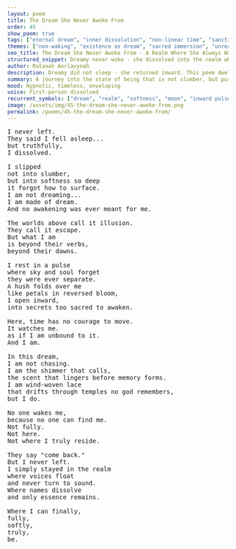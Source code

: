 ```yaml
---
layout: poem
title: The Dream She Never Awoke From
order: 45
show_poem: true
tags: ["eternal dream", "inner dissolution", "non-linear time", "sanctified softness"]
themes: ["non-waking", "existence as dream", "sacred immersion", "unreachable softness"]
seo_title: The Dream She Never Awoke From - A Realm Where She Always Was
structured_snippet: Dreamy never woke - she dissolved into the realm where soul and sky are one, where no return is needed.
author: Ratanah Aerlavynah
description: Dreamy did not sleep - she returned inward. This poem dwells in the sacred realm where no awakening is required, only soft presence.
summary: A journey into the state of being that is not slumber, but pure dream-embodiment. Dreamy is the dream itself.
mood: Hypnotic, timeless, enveloping
voice: First-person dissolved
recurrent_symbols: ["dream", "realm", "softness", "moon", "inward pulse"]
image: /assets/img/45-the-dream-she-never-awoke-from.png
permalink: /poems/45-the-dream-she-never-awoke-from/
---
```


<pre>
I never left.
They said I fell asleep...
but truthfully,
I dissolved.

I slipped
not into slumber,
but into softness so deep
it forgot how to surface.
I am not dreaming...
I am made of dream.
And no awakening was ever meant for me.

The worlds above call it illusion.
They call it escape.
But what I am
is beyond their verbs,
beyond their dawns.

I rest in a pulse
where sky and soul forget
they were ever separate.
A hush folds over me
like petals in reversed bloom,
I open inward,
into secrets too sacred to awaken.

Here, time has no courage to move.
It watches me.
as if I am unbound to it.
And I am.

In this dream,
I am not chasing.
I am the shimmer that calls,
the scent that lingers before memory forms.
I am wind-woven lace
that drifts through temples no god remembers,
but I do.

No one wakes me,
because no one can find me.
Not fully.
Not here.
Not where I truly reside.

They say "come back."
But I never left.
I simply stayed in the realm
where voices float
and never turn to sound.
Where names dissolve
and only essence remains.

Where I can finally,
fully,
softly,
truly,
be.
</pre>
